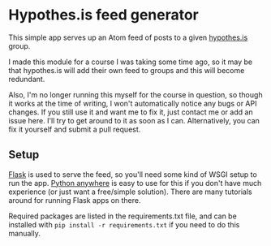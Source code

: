 
# Hypothes.is feed generator

This simple app serves up an Atom feed of posts to a given [hypothes.is](https://hypothes.is) group.

I made this module for a course I was taking some time ago, so it may be that hypothes.is will add their own feed to
groups and this will become redundant.

Also, I'm no longer running this myself for the course in question, so though it works at the time of writing, I won't
automatically notice any bugs or API changes.  If you still use it and want me to fix it, just contact me or add an
issue here.  I'll try to get around to it as soon as I can.  Alternatively, you can fix it yourself and submit a pull
request.


## Setup

[Flask](http://flask.pocoo.org/) is used to serve the feed, so you'll need some kind of WSGI setup to run the app.
[Python anywhere](https://www.pythonanywhere.com/) is easy to use for this if you don't have much experience (or just
want a free/simple solution).  There are many tutorials around for running Flask apps on there.

Required packages are listed in the requirements.txt file, and can be installed with `pip install -r requirements.txt`
if you need to do this manually.